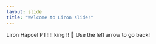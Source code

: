 ```yaml
---
layout: slide
title: "Welcome to Liron slide!"
---
```

Liron Hapoel PT!!!! king !! :tada:
Use the left arrow to go back!
